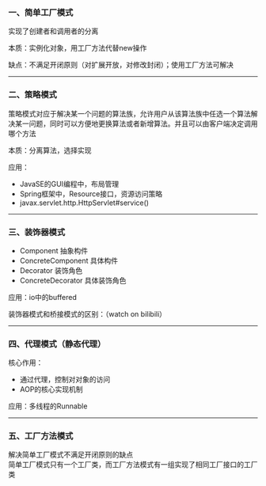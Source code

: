 ### 一、简单工厂模式

实现了创建者和调用者的分离

本质：实例化对象，用工厂方法代替new操作

缺点：不满足开闭原则（对扩展开放，对修改封闭）；使用工厂方法可解决

---
### 二、策略模式  

策略模式对应于解决某一个问题的算法族，允许用户从该算法族中任选一个算法解决某一问题，同时可以方便地更换算法或者新增算法。并且可以由客户端决定调用哪个方法

本质：分离算法，选择实现

应用：
- JavaSE的GUI编程中，布局管理
- Spring框架中，Resource接口，资源访问策略
- javax.servlet.http.HttpServlet#service()

---
### 三、装饰器模式

- Component			抽象构件
- ConcreteComponent	具体构件
- Decorator			装饰角色
- ConcreteDecorator	具体装饰角色

应用：io中的buffered

装饰器模式和桥接模式的区别：（watch on bilibili）

---
### 四、代理模式（静态代理）

核心作用：
- 通过代理，控制对对象的访问
- AOP的核心实现机制

应用：多线程的Runnable

---
### 五、工厂方法模式

解决简单工厂模式不满足开闭原则的缺点  
简单工厂模式只有一个工厂类，而工厂方法模式有一组实现了相同工厂接口的工厂类
